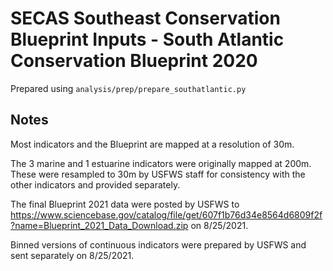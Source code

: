 # SECAS Southeast Conservation Blueprint Inputs - South Atlantic Conservation Blueprint 2020

Prepared using `analysis/prep/prepare_southatlantic.py`

## Notes

Most indicators and the Blueprint are mapped at a resolution of 30m.

The 3 marine and 1 estuarine indicators were originally mapped at 200m. These were
resampled to 30m by USFWS staff for consistency with the other indicators and provided separately.

The final Blueprint 2021 data were posted by USFWS to https://www.sciencebase.gov/catalog/file/get/607f1b76d34e8564d6809f2f?name=Blueprint_2021_Data_Download.zip
on 8/25/2021.

Binned versions of continuous indicators were prepared by USFWS and sent separately on 8/25/2021.
